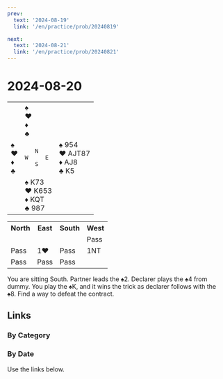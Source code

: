 ```yaml
---
prev:
  text: '2024-08-19'
  link: '/en/practice/prob/20240819'

next:
  text: '2024-08-21'
  link: '/en/practice/prob/20240821'
---
```


# 2024-08-20

<table class="deal">
	<tr>
		<td></td>
		<td>♠ <br>♥ <br>♦ <br>♣ </td>
		<td></td>
	</tr>
	<tr>
		<td>♠ <br>♥ <br>♦ <br>♣ </td>
		<td><pre>   N<br>W     E<br>   S</pre></td>
		<td>♠ 954<br>♥ AJT87<br>♦ AJ8<br>♣ K5</td>
	</tr>
	<tr>
		<td></td>
		<td>♠ K73<br>♥ K653<br>♦ KQT<br>♣ 987</td>
		<td></td>
	</tr>
</table>

<table class="auction">
	<tr>
		<th>North</th>
		<th>East</th>
		<th>South</th>
		<th>West</th>
	</tr>
	<tr>
		<td></td>
		<td></td>
		<td></td>
		<td>Pass</td>
	</tr>
	<tr>
		<td>Pass</td>
		<td>1♥</td>
		<td>Pass</td>
		<td>1NT</td>
	</tr>
	<tr>
		<td>Pass</td>
		<td>Pass</td>
		<td>Pass</td>
		<td></td>
	</tr>
</table>

You are sitting South. Partner leads the ♠2. Declarer plays the ♠4 from dummy. You play the ♠K, and it wins the trick as declarer follows with the ♠8. Find a way to defeat the contract.

## Links

[<Badge type="tip" text="Check Solution"/>](/en/learning/prob/20240820)

### By Category

[<Badge type="tip" text="<--"/>](/en/practice/prob/20240817)
[<Badge type="tip" text="Calendar"/>](/en/practice/calendar/202408)
[<Badge type="tip" text="-->"/>](/en/practice/prob/20240820#links)

### By Date

Use the links below.